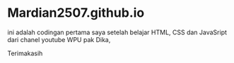# Mardian2507.github.io

ini adalah codingan pertama saya setelah belajar HTML, CSS dan JavaSript dari chanel youtube WPU pak Dika,

Terimakasih
